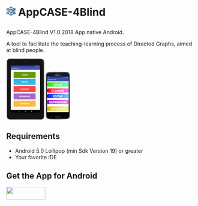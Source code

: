 # <p><img src="screenshot/iconoAppScreenshot.png" width="5%"/> AppCASE-4Blind  
AppCASE-4Blind V1.0.2018
App native Android.
  
A tool to facilitate the teaching-learning process of Directed Graphs, aimed at blind people.

<p><img src="screenshot/PantallaPrincipal.png" width="20%"/>
<img src="screenshot/galaxys5portblack.png" width="13%"/></p>

## Requirements

- Android 5.0 Lollipop (min Sdk Version 19) or greater
- Your favorite IDE

## Get the App for Android 

<a href="https://play.google.com/store/apps?hl=es" >
<img src="https://raw.githubusercontent.com/Ramotion/react-native-circle-menu/master/google_play@2x.png" width="104" height="34"></a>

